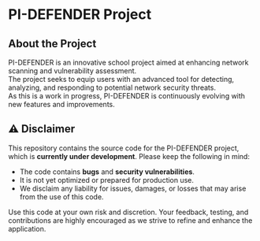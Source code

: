 # PI-DEFENDER Project

## About the Project

PI-DEFENDER is an innovative school project aimed at enhancing network scanning and vulnerability assessment.  
The project seeks to equip users with an advanced tool for detecting, analyzing, and responding to potential network security threats.  
As this is a work in progress, PI-DEFENDER is continuously evolving with new features and improvements.  

## ⚠️ Disclaimer

This repository contains the source code for the PI-DEFENDER project, which is **currently under development**. Please keep the following in mind:

- The code contains **bugs** and **security vulnerabilities**.  
- It is not yet optimized or prepared for production use.  
- We disclaim any liability for issues, damages, or losses that may arise from the use of this code.  

Use this code at your own risk and discretion. Your feedback, testing, and contributions are highly encouraged as we strive to refine and enhance the application.  

